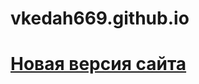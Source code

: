 
# vkedah669.github.io
<h1><a href="https://vkedah661.github.io/gl.html">Новая версия сайта</a><h1>
